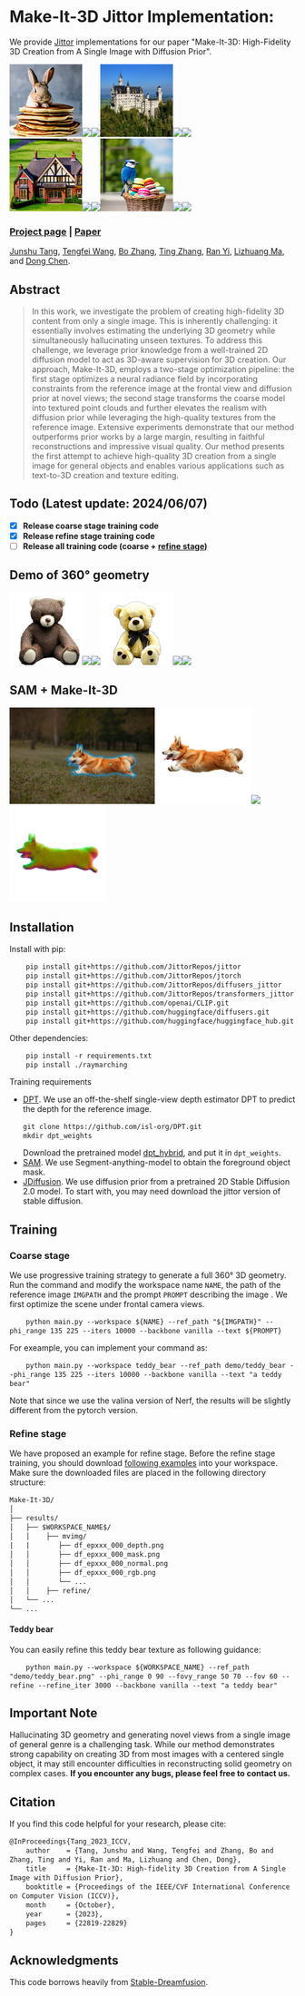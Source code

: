 # Make-It-3D Jittor Implementation:

We provide [Jittor](https://github.com/Jittor/jittor) implementations for our paper "Make-It-3D: High-Fidelity 3D Creation from A Single Image with Diffusion Prior".


<!-- ![Teaser](teaser.png) -->
<div class="half">
    <img src="demo/bunny-cake.png" width="128"><img src="demo/bunny-cake-rgb.gif" width="128"><img src="demo/bunny-cake-normal.gif" width="128"><img src="demo/castle.png" width="128"><img src="demo/castle-rgb.gif" width="128"><img src="demo/castle-normal.gif" width="128">
</div>
<div class="half">
    <img src="demo/house.png" width="128"><img src="demo/house-rgb.gif" width="128"><img src="demo/house-normal.gif" width="128"><img src="demo/jay.png" width="128"><img src="demo/jay-rgb.gif" width="128"><img src="demo/jay-normal.gif" width="128">
</div>

### [Project page](https://make-it-3d.github.io/) |   [Paper](https://arxiv.org/abs/2303.14184) 
<!-- <br> -->
[Junshu Tang](https://junshutang.github.io/), [Tengfei Wang](https://tengfei-wang.github.io/), [Bo Zhang](https://bo-zhang.me/), [Ting Zhang](https://www.microsoft.com/en-us/research/people/tinzhan/), [Ran Yi](https://yiranran.github.io/), [Lizhuang Ma](https://dmcv.sjtu.edu.cn/), and [Dong Chen](https://www.microsoft.com/en-us/research/people/doch/).
<!-- <br> -->


## Abstract
>In this work, we investigate the problem of creating high-fidelity 3D content from only a single image. This is inherently challenging: it essentially involves estimating the underlying 3D geometry while simultaneously hallucinating unseen textures. To address this challenge, we leverage prior knowledge from a well-trained 2D diffusion model to act as 3D-aware supervision for 3D creation. Our approach, Make-It-3D, employs a two-stage optimization pipeline: the first stage optimizes a neural radiance field by incorporating constraints from the reference image at the frontal view and diffusion prior at novel views; the second stage transforms the coarse model into textured point clouds and further elevates the realism with diffusion prior while leveraging the high-quality textures from the reference image. Extensive experiments demonstrate that our method outperforms prior works by a large margin, resulting in faithful reconstructions and impressive visual quality. Our method presents the first attempt to achieve high-quality 3D creation from a single image for general objects and enables various applications such as text-to-3D creation and texture editing.





## Todo (Latest update: 2024/06/07)
- [x] **Release coarse stage training code**
- [X] **Release refine stage training code** 
- [ ] **Release all training code (coarse + [refine stage](#refine-stage))**

## Demo of 360° geometry
<div class="half">
    <img src="demo/teddy.png" width="128"><img src="demo/teddy-rgb.gif" width="128"><img src="demo/teddy-normal.gif" width="128"><img src="demo/teddy-2.png" width="128"><img src="demo/teddy-2-rgb.gif" width="128"><img src="demo/teddy-2-normal.gif" width="128">
</div>

## SAM + Make-It-3D
<div class="half">
    <img src="demo/corgi-demo.png" height="170"><img src="demo/corgi.png" width="170"><img src="demo/corgi-rgb.gif" width="170"><img src="demo/corgi-normal.gif" width="170">
</div>


## Installation
Install with pip:
```
    pip install git+https://github.com/JittorRepos/jittor
    pip install git+https://github.com/JittorRepos/jtorch
    pip install git+https://github.com/JittorRepos/diffusers_jittor
    pip install git+https://github.com/JittorRepos/transformers_jittor
    pip install git+https://github.com/openai/CLIP.git
    pip install git+https://github.com/huggingface/diffusers.git
    pip install git+https://github.com/huggingface/huggingface_hub.git
```
Other dependencies:
```
    pip install -r requirements.txt 
    pip install ./raymarching
```
Training requirements
- [DPT](https://github.com/isl-org/DPT). We use an off-the-shelf single-view depth estimator DPT to predict the depth for the reference image.
  ```
  git clone https://github.com/isl-org/DPT.git
  mkdir dpt_weights
  ```
  Download the pretrained model [dpt_hybrid](https://github.com/intel-isl/DPT/releases/download/1_0/dpt_hybrid-midas-501f0c75.pt), and put it in `dpt_weights`.
- [SAM](https://github.com/facebookresearch/segment-anything). We use Segment-anything-model to obtain the foreground object mask.
- [JDiffusion](https://github.com/JittorRepos/JDiffusion). We use diffusion prior from a pretrained 2D Stable Diffusion 2.0 model. To start with, you may need download the jittor version of stable diffusion.
## Training 
### Coarse stage
We use progressive training strategy to generate a full 360° 3D geometry. Run the command and modify the workspace name `NAME`, the path of the reference image `IMGPATH` and the prompt `PROMPT` describing the image . We first optimize the scene under frontal camera views. 
```
    python main.py --workspace ${NAME} --ref_path "${IMGPATH}" --phi_range 135 225 --iters 10000 --backbone vanilla --text ${PROMPT}
```
For exeample, you can implement your command as:
```
    python main.py --workspace teddy_bear --ref_path demo/teddy_bear --phi_range 135 225 --iters 10000 --backbone vanilla --text "a teddy bear"
```
Note that since we use the valina version of Nerf, the results will be slightly different from the pytorch version.

### Refine stage
We have proposed an example for refine stage. Before the refine stage training, you should download [following examples](https://drive.google.com/drive/folders/1hy88cet39yYM_WjF94b3rHF4XCrpgH6m?usp=sharing) into your workspace. Make sure the downloaded files are placed in the following directory structure: 
```
Make-It-3D/
│
├── results/
│   ├── $WORKSPACE_NAME$/
│   │    ├── mvimg/
|   |       ├── df_epxxx_000_depth.png
│   │       ├── df_epxxx_000_mask.png
│   │       ├── df_epxxx_000_normal.png
│   │       ├── df_epxxx_000_rgb.png
│   │       └── ...  
│   │    ├── refine/
│   └── ...
└── ...
```
#### Teddy bear
You can easily refine this teddy bear texture as following guidance:
```
    python main.py --workspace ${WORKSPACE_NAME} --ref_path "demo/teddy_bear.png" --phi_range 0 90 --fovy_range 50 70 --fov 60 --refine --refine_iter 3000 --backbone vanilla --text "a teddy bear"
```

## Important Note
Hallucinating 3D geometry and generating novel views from a single image of general genre is a challenging task. While our method demonstrates strong capability on creating 3D from most images with a centered single object, it may still encounter difficulties in reconstructing solid geometry on complex cases. **If you encounter any bugs, please feel free to contact us.**



## Citation
If you find this code helpful for your research, please cite:
```
@InProceedings{Tang_2023_ICCV,
    author    = {Tang, Junshu and Wang, Tengfei and Zhang, Bo and Zhang, Ting and Yi, Ran and Ma, Lizhuang and Chen, Dong},
    title     = {Make-It-3D: High-fidelity 3D Creation from A Single Image with Diffusion Prior},
    booktitle = {Proceedings of the IEEE/CVF International Conference on Computer Vision (ICCV)},
    month     = {October},
    year      = {2023},
    pages     = {22819-22829}
}
```

## Acknowledgments
This code borrows heavily from [Stable-Dreamfusion](https://github.com/ashawkey/stable-dreamfusion). 
